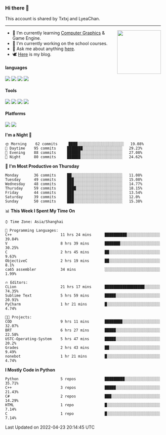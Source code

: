 ### Hi there 👋

This account is shared by Txtxj and LyeaChan.

---

<img align="right" height="141" src="https://github-readme-stats.vercel.app/api?username=txtxj&theme=tokyonight&show_icons=true&count_private=true">

- 🌱 I’m currently learning [Computer Graphics](https://github.com/txtxj/GAMES101) & Game Engine.
- 🐶 I'm currently working on the school courses.
- 💬 Ask me about anything [here](https://github.com/txtxj/txtxj/issues).
- 🕊️ [Here](https://txtxj.top) is my blog.

#### languages

![](https://img.shields.io/badge/C++-00599C?logo=cplusplus&logoColor=fff)
![](https://img.shields.io/badge/Python-3e74a2?logo=python&logoColor=fff)
![](https://img.shields.io/badge/C%23-239120?logo=csharp&logoColor=fff)
![](https://img.shields.io/badge/C-A8B9CC?logo=c&logoColor=555)


#### Tools

![](https://img.shields.io/badge/JetBrains-000000?logo=jetbrains&logoColor=fff)
![](https://img.shields.io/badge/SublimeText_3-FF9800?logo=sublimetext&logoColor=fff)
![](https://img.shields.io/badge/UE_4-0E1128?logo=unrealengine&logoColor=fff)
![](https://img.shields.io/badge/unity-FFFFFF?logo=unity&logoColor=000)

#### Platforms

![](https://img.shields.io/badge/Ubuntu_20.04-E95420?logo=ubuntu&logoColor=fff)
![](https://img.shields.io/badge/Windows_10-0078D6?logo=windows&logoColor=fff)


<!--START_SECTION:waka-->
**I'm a Night 🦉** 

```text
🌞 Morning    62 commits     ████░░░░░░░░░░░░░░░░░░░░░   19.08% 
🌆 Daytime    95 commits     ███████░░░░░░░░░░░░░░░░░░   29.23% 
🌃 Evening    88 commits     ██████░░░░░░░░░░░░░░░░░░░   27.08% 
🌙 Night      80 commits     ██████░░░░░░░░░░░░░░░░░░░   24.62%

```
📅 **I'm Most Productive on Thursday** 

```text
Monday       36 commits     ██░░░░░░░░░░░░░░░░░░░░░░░   11.08% 
Tuesday      49 commits     ███░░░░░░░░░░░░░░░░░░░░░░   15.08% 
Wednesday    48 commits     ███░░░░░░░░░░░░░░░░░░░░░░   14.77% 
Thursday     59 commits     ████░░░░░░░░░░░░░░░░░░░░░   18.15% 
Friday       44 commits     ███░░░░░░░░░░░░░░░░░░░░░░   13.54% 
Saturday     39 commits     ███░░░░░░░░░░░░░░░░░░░░░░   12.0% 
Sunday       50 commits     ███░░░░░░░░░░░░░░░░░░░░░░   15.38%

```


📊 **This Week I Spent My Time On** 

```text
⌚︎ Time Zone: Asia/Shanghai

💬 Programming Languages: 
C++                      11 hrs 24 mins      ██████████░░░░░░░░░░░░░░░   39.84% 
V                        8 hrs 39 mins       ███████░░░░░░░░░░░░░░░░░░   30.25% 
C                        2 hrs 45 mins       ██░░░░░░░░░░░░░░░░░░░░░░░   9.63% 
ObjectiveC               2 hrs 19 mins       ██░░░░░░░░░░░░░░░░░░░░░░░   8.1% 
ca65 assembler           34 mins             ░░░░░░░░░░░░░░░░░░░░░░░░░   1.99%

🔥 Editors: 
CLion                    21 hrs 17 mins      ██████████████████░░░░░░░   74.35% 
Sublime Text             5 hrs 59 mins       █████░░░░░░░░░░░░░░░░░░░░   20.91% 
PyCharm                  1 hr 21 mins        █░░░░░░░░░░░░░░░░░░░░░░░░   4.74%

🐱‍💻 Projects: 
COD                      9 hrs 11 mins       ████████░░░░░░░░░░░░░░░░░   32.07% 
BRT                      6 hrs 27 mins       █████░░░░░░░░░░░░░░░░░░░░   22.58% 
USTC-Operating-System    5 hrs 47 mins       █████░░░░░░░░░░░░░░░░░░░░   20.2% 
Grades                   2 hrs 43 mins       ██░░░░░░░░░░░░░░░░░░░░░░░   9.49% 
nonebot                  1 hr 21 mins        █░░░░░░░░░░░░░░░░░░░░░░░░   4.74%

```

**I Mostly Code in Python** 

```text
Python                   5 repos             █████████░░░░░░░░░░░░░░░░   35.71% 
C++                      3 repos             █████░░░░░░░░░░░░░░░░░░░░   21.43% 
C#                       2 repos             ███░░░░░░░░░░░░░░░░░░░░░░   14.29% 
HTML                     1 repo              █░░░░░░░░░░░░░░░░░░░░░░░░   7.14% 
C                        1 repo              █░░░░░░░░░░░░░░░░░░░░░░░░   7.14%

```



 Last Updated on 2022-04-23 20:14:45 UTC
<!--END_SECTION:waka-->
